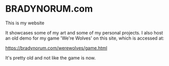 # BRADYNORUM.com
This is my website

It showcases some of my art and some of my personal projects.
I also host an old demo for my game 'We're Wolves' on this site, which is accessed at:

https://bradynorum.com/werewolves/game.html

It's pretty old and not like the game is now.
